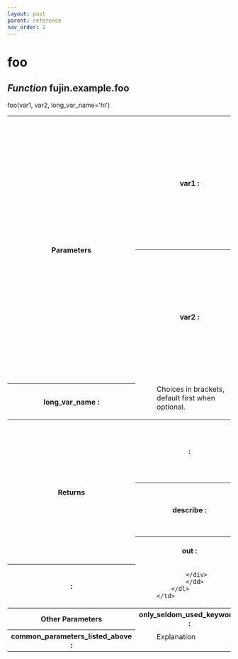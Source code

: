 ```yaml
---
layout: post
parent: reference
nav_order: 2
---
```


# foo

## *Function* fujin.example.foo
foo(var1, var2, long_var_name='hi')

<table>
<tr>
    <th rowspan=3>Parameters</th>
</tr>
<tr>
    <th>var1 : </th>
    <td>
        <dl>
            <dd>
            <div markdown='1'>
            Array_like means all those objects -- lists, nested lists, etc. --.that can be converted to an array.  We can also refer to.variables like `var1`.
            </div>
            </dd>
        </dl>
    </td>
</tr>
<tr>
    <th>var2 : </th>
    <td>
        <dl>
            <dd>
            <div markdown='1'>
            The type above can either refer to an actual Python type.(e.g. ``int``), or describe the type of the variable in more.detail, e.g. ``(N,) ndarray`` or ``array_like``.
            </div>
            </dd>
        </dl>
    </td>
</tr>
<tr>
    <th>long_var_name : </th>
    <td>
        <dl>
            <dd>
            <div markdown='1'>
            Choices in brackets, default first when optional.
            </div>
            </dd>
        </dl>
    </td>
</tr>
   
<tr>
    <th rowspan=4>Returns</th>
</tr>
<tr>
    <th> : </th>
    <td>
        <dl>
            <dd>
            <div markdown='1'>
            Explanation of anonymous return value of type ``type``.
            </div>
            </dd>
        </dl>
    </td>
</tr>
<tr>
    <th>describe : </th>
    <td>
        <dl>
            <dd>
            <div markdown='1'>
            Explanation of return value named `describe`.
            </div>
            </dd>
        </dl>
    </td>
</tr>
<tr>
    <th>out : </th>
    <td>
        <dl>
            <dd>
            <div markdown='1'>
            Explanation of `out`.
            </div>
            </dd>
        </dl>
    </td>
</tr>
<tr>
    <th> : </th>
    <td>
        <dl>
            <dd>
            <div markdown='1'>
            
            </div>
            </dd>
        </dl>
    </td>
</tr>
   
<tr>
    <th rowspan=2>Other Parameters</th>
</tr>
<tr>
    <th>only_seldom_used_keywords : </th>
    <td>
        <dl>
            <dd>
            <div markdown='1'>
            Explanation
            </div>
            </dd>
        </dl>
    </td>
</tr>
<tr>
    <th>common_parameters_listed_above : </th>
    <td>
        <dl>
            <dd>
            <div markdown='1'>
            Explanation
            </div>
            </dd>
        </dl>
    </td>
</tr>
   
</table>  